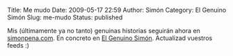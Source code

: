 Title: Me mudo
Date: 2009-05-17 22:59
Author: Simón
Category: El Genuino Simón
Slug: me-mudo
Status: published

Mis (últimamente ya no tanto) genuinas historias seguirán ahora en
[simonpena.com](http://www.simonpena.com/). En concreto en [El Genuino
Simón](http://www.simonpena.com/blog/el-genuino-simon). Actualizad
vuestros feeds :)
